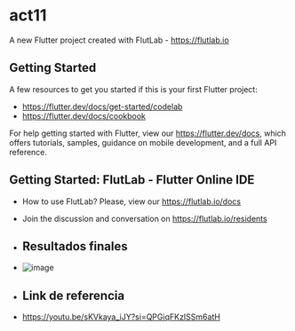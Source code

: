 # act11

A new Flutter project created with FlutLab - https://flutlab.io

## Getting Started

A few resources to get you started if this is your first Flutter project:

- https://flutter.dev/docs/get-started/codelab
- https://flutter.dev/docs/cookbook

For help getting started with Flutter, view our
https://flutter.dev/docs, which offers tutorials,
samples, guidance on mobile development, and a full API reference.

## Getting Started: FlutLab - Flutter Online IDE

- How to use FlutLab? Please, view our https://flutlab.io/docs
- Join the discussion and conversation on https://flutlab.io/residents

- ## Resultados finales

- ![image](https://github.com/SUPaezRivas/act11-0524/assets/143548332/e49357c5-3419-49ac-8888-313e545d63ae)

- ## Link de referencia

- https://youtu.be/sKVkaya_iJY?si=QPGiqFKzISSm6atH

